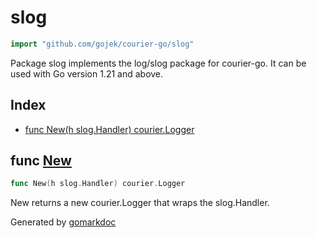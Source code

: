 <!-- Code generated by gomarkdoc. DO NOT EDIT -->

# slog

```go
import "github.com/gojek/courier-go/slog"
```

Package slog implements the log/slog package for courier\-go. It can be used with Go version 1.21 and above.

## Index

- [func New\(h slog.Handler\) courier.Logger](#New)


<a name="New"></a>
## func [New](https://github.com/gojek/courier-go/blob/main/slog/log.go#L12)

```go
func New(h slog.Handler) courier.Logger
```

New returns a new courier.Logger that wraps the slog.Handler.

Generated by [gomarkdoc](https://github.com/princjef/gomarkdoc)
